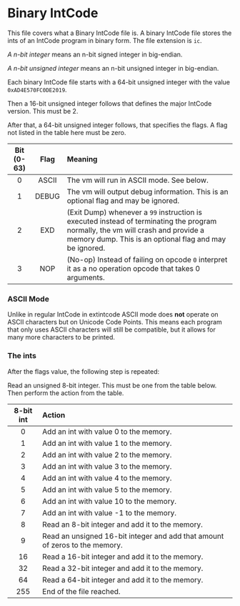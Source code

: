 # Binary IntCode

This file covers what a Binary IntCode file is. A binary IntCode file stores the ints of an IntCode program in binary form. The file extension is `ic`.

*A n-bit integer* means an n-bit signed integer in big-endian.

*A n-bit unsigned integer* means an n-bit unsigned integer in big-endian.

Each binary IntCode file starts with a 64-bit unsigned integer with the value `0xAD4E570FC0DE2019`.

Then a 16-bit unsigned integer follows that defines the major IntCode version. This must be 2.

After that, a 64-bit unsigned integer follows, that specifies the flags. A flag not listed in the table here must be zero.

| Bit (0-63) | Flag  | Meaning                                                                                                                                                                                    |
|:----------:|:-----:|:-------------------------------------------------------------------------------------------------------------------------------------------------------------------------------------------|
|     0      | ASCII | The vm will run in ASCII mode. See below.                                                                                                                                                  |
|     1      | DEBUG | The vm will output debug information. This is an optional flag and may be ignored.                                                                                                         |
|     2      |  EXD  | (Exit Dump) whenever a `99` instruction is executed instead of terminating the program normally, the vm will crash and provide a memory dump. This is an optional flag and may be ignored. |
|     3      |  NOP  | (No-op) Instead of failing on opcode `0` interpret it as a no operation opcode that takes 0 arguments.                                                                                     |

### ASCII Mode

Unlike in regular IntCode in extintcode ASCII mode does **not** operate on ASCII characters but on Unicode Code Points. This means each program that only uses ASCII characters will still be compatible, but it allows for many more characters to be printed.

### The ints

After the flags value, the following step is repeated:

Read an unsigned 8-bit integer. This must be one from the table below. Then perform the action from the table.

| 8-bit int | Action                                                                      |
|:---------:|:----------------------------------------------------------------------------|
|     0     | Add an int with value 0 to the memory.                                      |
|     1     | Add an int with value 1 to the memory.                                      |
|     2     | Add an int with value 2 to the memory.                                      |
|     3     | Add an int with value 3 to the memory.                                      |
|     4     | Add an int with value 4 to the memory.                                      |
|     5     | Add an int with value 5 to the memory.                                      |
|     6     | Add an int with value 10 to the memory.                                     |
|     7     | Add an int with value -1 to the memory.                                     |
|     8     | Read an 8-bit integer and add it to the memory.                             |
|     9     | Read an unsigned 16-bit integer and add that amount of zeros to the memory. |
|    16     | Read a 16-bit integer and add it to the memory.                             |
|    32     | Read a 32-bit integer and add it to the memory.                             |
|    64     | Read a 64-bit integer and add it to the memory.                             |
|    255    | End of the file reached.                                                    |